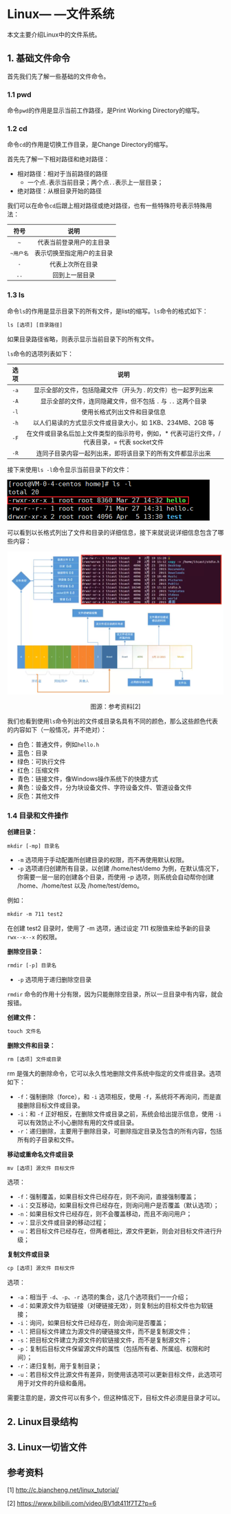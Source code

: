 # Linux— —文件系统

本文主要介绍Linux中的文件系统。



## 1. 基础文件命令

首先我们先了解一些基础的文件命令。

### 1.1 pwd

命令`pwd`的作用是显示当前工作路径，是Print Working Directory的缩写。



### 1.2 cd

命令`cd`的作用是切换工作目录，是Change Directory的缩写。

首先先了解一下相对路径和绝对路径：

- 相对路径：相对于当前路径的路径
    - 一个点`.`表示当前目录；两个点`..`表示上一层目录；
- 绝对路径：从根目录开始的路径

我们可以在命令`cd`后跟上相对路径或绝对路径，也有一些特殊符号表示特殊用法：

|   符号    |            说明            |
| :-------: | :------------------------: |
|    `~`    |  代表当前登录用户的主目录  |
| `~用户名` | 表示切换至指定用户的主目录 |
|    `-`    |      代表上次所在目录      |
|   `..`    |       回到上一层目录       |



### 1.3 ls

命令`ls`的作用是显示目录下的所有文件，是list的缩写。`ls`命令的格式如下：

```txt
ls [选项] [目录路径]
```

如果目录路径省略，则表示显示当前目录下的所有文件。

`ls`命令的选项列表如下：

| 选项 |                             说明                             |
| :--: | :----------------------------------------------------------: |
| `-a` | 显示全部的文件，包括隐藏文件（开头为 . 的文件）也一起罗列出来 |
| `-A` | 显示全部的文件，连同隐藏文件，但不包括 `.` 与 `..` 这两个目录 |
| `-l` |                 使用长格式列出文件和目录信息                 |
| `-h` |  以人们易读的方式显示文件或目录大小，如 1KB、234MB、2GB 等   |
| `-F` | 在文件或目录名后加上文件类型的指示符号，例如，* 代表可运行文件，/ 代表目录，= 代表 socket文件 |
| `-R` |  连同子目录内容一起列出来，即将该目录下的所有文件都显示出来  |

接下来使用`ls -l`命令显示当前目录下的文件：

![image-20220405141257239](img/文件系统/image-20220405141257239.png)

可以看到以长格式列出了文件和目录的详细信息，接下来就说说详细信息包含了哪些内容：

![image-20220405141526546](img/文件系统/image-20220405141526546.png)

<center>图源：参考资料[2]</center>

我们也看到使用`ls`命令列出的文件或目录名具有不同的颜色，那么这些颜色代表的内容如下（一般情况，并不绝对）：

- 白色：普通文件，例如`hello.h`
- 蓝色：目录
- 绿色：可执行文件
- 红色：压缩文件
- 青色：链接文件，像Windows操作系统下的快捷方式
- 黄色：设备文件，分为块设备文件、字符设备文件、管道设备文件
- 灰色：其他文件



### 1.4 目录和文件操作

**创建目录：**

```
mkdir [-mp] 目录名
```

- `-m` 选项用于手动配置所创建目录的权限，而不再使用默认权限。
- `-p` 选项递归创建所有目录，以创建 /home/test/demo 为例，在默认情况下，你需要一层一层的创建各个目录，而使用 -p 选项，则系统会自动帮你创建 /home、/home/test 以及 /home/test/demo。

例如：

```txt
mkdir -m 711 test2
```

在创建 test2 目录时，使用了 -m 选项，通过设定 711 权限值来给予新的目录 `rwx--x--x` 的权限。

**删除空目录：**

```txt
rmdir [-p] 目录名
```

- `-p` 选项用于递归删除空目录

`rmdir` 命令的作用十分有限，因为只能刪除空目录，所以一旦目录中有内容，就会报错。

**创建文件：**

```txt
touch 文件名
```

**删除文件和目录：**

```txt
rm [选项] 文件或目录
```

rm 是强大的删除命令，它可以永久性地删除文件系统中指定的文件或目录。选项如下：

- `-f`：强制删除（force），和 `-i` 选项相反，使用 `-f`，系统将不再询问，而是直接删除目标文件或目录。
- `-i`：和 `-f` 正好相反，在删除文件或目录之前，系统会给出提示信息，使用 `-i` 可以有效防止不小心删除有用的文件或目录。
- `-r`：递归删除，主要用于删除目录，可删除指定目录及包含的所有内容，包括所有的子目录和文件。

**移动或重命名文件或目录**

```txt
mv [选项] 源文件 目标文件
```

选项：

- `-f`：强制覆盖，如果目标文件已经存在，则不询问，直接强制覆盖；
- `-i`：交互移动，如果目标文件已经存在，则询问用户是否覆盖（默认选项）；
- `-n`：如果目标文件已经存在，则不会覆盖移动，而且不询问用户；
- `-v`：显示文件或目录的移动过程；
- `-u`：若目标文件已经存在，但两者相比，源文件更新，则会对目标文件进行升级；

**复制文件或目录**

```txt
cp [选项] 源文件 目标文件
```

选项：

- `-a`：相当于 `-d`、`-p`、`-r` 选项的集合，这几个选项我们一一介绍；
- `-d`：如果源文件为软链接（对硬链接无效），则复制出的目标文件也为软链接；
- `-i`：询问，如果目标文件已经存在，则会询问是否覆盖；
- `-l`：把目标文件建立为源文件的硬链接文件，而不是复制源文件；
- `-s`：把目标文件建立为源文件的软链接文件，而不是复制源文件；
- `-p`：复制后目标文件保留源文件的属性（包括所有者、所属组、权限和时间）；
- `-r`：递归复制，用于复制目录；
- `-u`：若目标文件比源文件有差异，则使用该选项可以更新目标文件，此选项可用于对文件的升级和备用。

需要注意的是，源文件可以有多个，但这种情况下，目标文件必须是目录才可以。





## 2. Linux目录结构





## 3. Linux一切皆文件





## 参考资料

[1] http://c.biancheng.net/linux_tutorial/

[2] https://www.bilibili.com/video/BV1dt411f7TZ?p=6